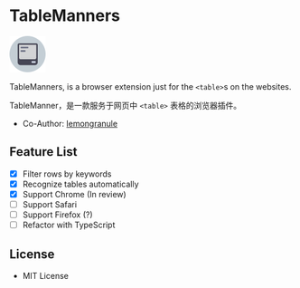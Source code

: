 # TableManners

<img src="https://raw.githubusercontent.com/kingcos/TableManners/main/images/tablemanners-128.png" width=64px>

TableManners, is a browser extension just for the `<table>`s on the websites.

TableManner，是一款服务于网页中 `<table>` 表格的浏览器插件。

- Co-Author: [lemongranule](https://github.com/lemongranule)

## Feature List

- [x] Filter rows by keywords
- [x] Recognize tables automatically
- [x] Support Chrome (In review)
- [ ] Support Safari
- [ ] Support Firefox (?)
- [ ] Refactor with TypeScript

## License

- MIT License
